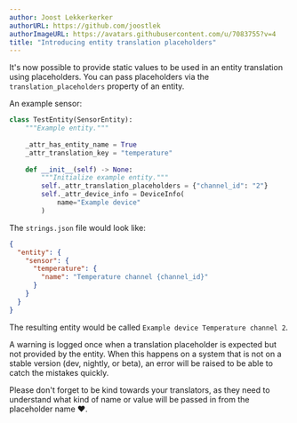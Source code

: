 ```yaml
---
author: Joost Lekkerkerker
authorURL: https://github.com/joostlek
authorImageURL: https://avatars.githubusercontent.com/u/7083755?v=4
title: "Introducing entity translation placeholders"
---
```


It's now possible to provide static values to be used in an entity translation using placeholders.
You can pass placeholders via the `translation_placeholders` property of an entity.

An example sensor:
```python
class TestEntity(SensorEntity):
    """Example entity."""
    
    _attr_has_entity_name = True
    _attr_translation_key = "temperature"
    
    def __init__(self) -> None:
        """Initialize example entity."""
        self._attr_translation_placeholders = {"channel_id": "2"}
        self._attr_device_info = DeviceInfo(
            name="Example device"
        )
```
The `strings.json` file would look like:
```json
{
  "entity": {
    "sensor": {
      "temperature": {
        "name": "Temperature channel {channel_id}"
      }
    }
  }
}
```

The resulting entity would be called `Example device Temperature channel 2`.

A warning is logged once when a translation placeholder is expected but not provided by the entity.
When this happens on a system that is not on a stable version (dev, nightly, or beta), an error will be raised to be able to catch the mistakes quickly.

Please don't forget to be kind towards your translators, as they need to understand what kind of name or value will be passed in from the placeholder name ❤️.